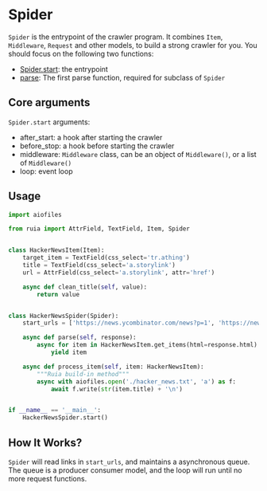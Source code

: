 # Spider

`Spider` is the entrypoint of the crawler program.
It combines `Item`, `Middleware`, `Request` and other models, to build a strong crawler for you.
You should focus on the following two functions:

- [Spider.start](): the entrypoint
- [parse](): The first parse function, required for subclass of `Spider`

## Core arguments

`Spider.start` arguments:

- after_start: a hook after starting the crawler
- before_stop: a hook before starting the crawler
- middleware: `Middleware` class, can be an object of `Middleware()`, or a list of `Middleware()`
- loop: event loop

## Usage

```python
import aiofiles

from ruia import AttrField, TextField, Item, Spider


class HackerNewsItem(Item):
    target_item = TextField(css_select='tr.athing')
    title = TextField(css_select='a.storylink')
    url = AttrField(css_select='a.storylink', attr='href')

    async def clean_title(self, value):
        return value


class HackerNewsSpider(Spider):
    start_urls = ['https://news.ycombinator.com/news?p=1', 'https://news.ycombinator.com/news?p=2']

    async def parse(self, response):
        async for item in HackerNewsItem.get_items(html=response.html):
            yield item

    async def process_item(self, item: HackerNewsItem):
        """Ruia build-in method"""
        async with aiofiles.open('./hacker_news.txt', 'a') as f:
            await f.write(str(item.title) + '\n')


if __name__ == '__main__':
    HackerNewsSpider.start()
```

## How It Works?

`Spider` will read links in `start_urls`, and maintains a asynchronous queue.
The queue is a producer consumer model, and the loop will run until no more request functions.
